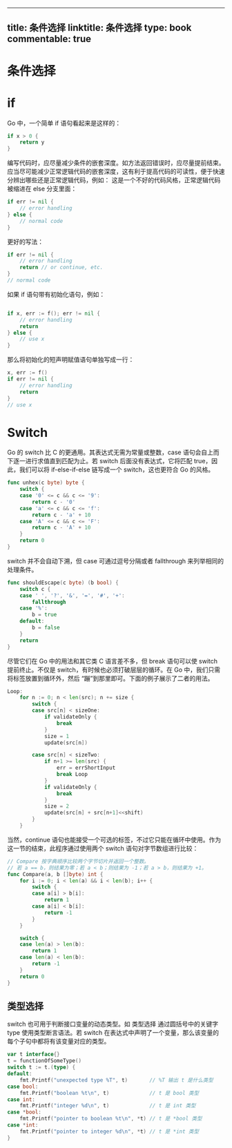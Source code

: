 
---
title: 条件选择
linktitle: 条件选择
type: book
commentable: true
---

# 条件选择

# if

Go 中，一个简单 if 语句看起来是这样的：

```go
if x > 0 {
    return y
}
```

编写代码时，应尽量减少条件的嵌套深度。如方法返回错误时，应尽量提前结束。应当尽可能减少正常逻辑代码的嵌套深度，这有利于提高代码的可读性，便于快速分辨出哪些还是正常逻辑代码，例如：
这是一个不好的代码风格，正常逻辑代码被缩进在 else 分支里面：

```go
if err != nil {
	// error handling
} else {
	// normal code
}
```

更好的写法：

```go
if err != nil {
	// error handling
	return // or continue, etc.
}
// normal code
```

如果 if 语句带有初始化语句，例如：

```go

if x, err := f(); err != nil {
	// error handling
	return
} else {
	// use x
}
```

那么将初始化的短声明赋值语句单独写成一行：

```go
x, err := f()
if err != nil {
	// error handling
	return
}
// use x
```

# Switch

Go 的 switch 比 C 的更通用。其表达式无需为常量或整数，case 语句会自上而下逐一进行求值直到匹配为止。若 switch 后面没有表达式，它将匹配 true，因此，我们可以将 if-else-if-else 链写成一个 switch，这也更符合 Go 的风格。

```go
func unhex(c byte) byte {
	switch {
	case '0' <= c && c <= '9':
		return c - '0'
	case 'a' <= c && c <= 'f':
		return c - 'a' + 10
	case 'A' <= c && c <= 'F':
		return c - 'A' + 10
	}
	return 0
}
```

switch 并不会自动下溯，但 case 可通过逗号分隔或者 fallthrough 来列举相同的处理条件。

```go
func shouldEscape(c byte) (b bool) {
	switch c {
	case ' ', '?', '&', '=', '#', '+':
		fallthrough
    case '%':
		b = true
	default:
		b = false
	}
	return
}
```

尽管它们在 Go 中的用法和其它类 C 语言差不多，但 break 语句可以使 switch 提前终止。不仅是 switch，有时候也必须打破层层的循环。在 Go 中，我们只需将标签放置到循环外，然后 “蹦”到那里即可。下面的例子展示了二者的用法。

```go
Loop:
	for n := 0; n < len(src); n += size {
		switch {
		case src[n] < sizeOne:
			if validateOnly {
				break
			}
			size = 1
			update(src[n])

		case src[n] < sizeTwo:
			if n+1 >= len(src) {
				err = errShortInput
				break Loop
			}
			if validateOnly {
				break
			}
			size = 2
			update(src[n] + src[n+1]<<shift)
		}
	}
```

当然，continue 语句也能接受一个可选的标签，不过它只能在循环中使用。作为这一节的结束，此程序通过使用两个 switch 语句对字节数组进行比较：

```go
// Compare 按字典顺序比较两个字节切片并返回一个整数。
// 若 a == b，则结果为零；若 a < b；则结果为 -1；若 a > b，则结果为 +1。
func Compare(a, b []byte) int {
	for i := 0; i < len(a) && i < len(b); i++ {
		switch {
		case a[i] > b[i]:
			return 1
		case a[i] < b[i]:
			return -1
		}
	}

	switch {
	case len(a) > len(b):
		return 1
	case len(a) < len(b):
		return -1
	}
	return 0
}
```

## 类型选择

switch 也可用于判断接口变量的动态类型。如 类型选择 通过圆括号中的关键字 type 使用类型断言语法。若 switch 在表达式中声明了一个变量，那么该变量的每个子句中都将有该变量对应的类型。

```go
var t interface{}
t = functionOfSomeType()
switch t := t.(type) {
default:
	fmt.Printf("unexpected type %T", t)       // %T 输出 t 是什么类型
case bool:
	fmt.Printf("boolean %t\n", t)             // t 是 bool 类型
case int:
	fmt.Printf("integer %d\n", t)             // t 是 int 类型
case *bool:
	fmt.Printf("pointer to boolean %t\n", *t) // t 是 *bool 类型
case *int:
	fmt.Printf("pointer to integer %d\n", *t) // t 是 *int 类型
}
```

    